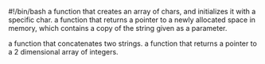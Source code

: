 #!/bin/bash
a function that creates an array of chars, and initializes it with a specific char.
a function that returns a pointer to a newly allocated space in memory, which contains a copy of the string given as a parameter.

a function that concatenates two strings.
 a function that returns a pointer to a 2 dimensional array of integers.
